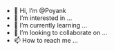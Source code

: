 - 👋 Hi, I’m @Poyank
- 👀 I’m interested in ...
- 🌱 I’m currently learning ...
- 💞️ I’m looking to collaborate on ...
- 📫 How to reach me ...

<!---
Poyank/Poyank is a ✨ special ✨ repository because its `README.md` (this file) appears on your GitHub profile.
You can click the Preview link to take a look at your changes.
--->
